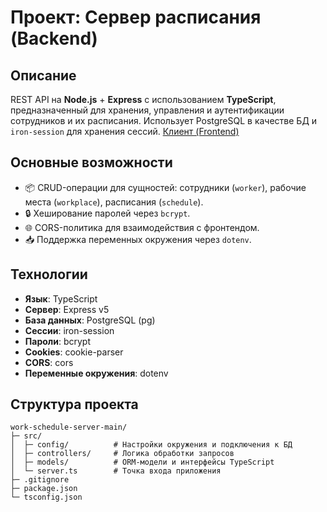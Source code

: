 # Проект: Сервер расписания (Backend)

## Описание

REST API на **Node.js** + **Express** с использованием **TypeScript**, предназначенный для хранения, управления и аутентификации сотрудников и их расписания. Использует PostgreSQL в качестве БД и `iron-session` для хранения сессий. [Клиент (Frontend)](https://github.com/SollWar/work-schedule-client/)

## Основные возможности

* 📦 CRUD-операции для сущностей: сотрудники (`worker`), рабочие места (`workplace`), расписания (`schedule`).
* 🔒 Хеширование паролей через `bcrypt`.
* 🌐 CORS-политика для взаимодействия с фронтендом.
* 📥 Поддержка переменных окружения через `dotenv`.

## Технологии

* **Язык**: TypeScript
* **Сервер**: Express v5
* **База данных**: PostgreSQL (pg)
* **Сессии**: iron-session
* **Пароли**: bcrypt
* **Cookies**: cookie-parser
* **CORS**: cors
* **Переменные окружения**: dotenv

## Структура проекта

```
work-schedule-server-main/
├─ src/
│  ├─ config/          # Настройки окружения и подключения к БД
│  ├─ controllers/     # Логика обработки запросов
│  ├─ models/          # ORM-модели и интерфейсы TypeScript
│  └─ server.ts        # Точка входа приложения
├─ .gitignore
├─ package.json
└─ tsconfig.json
```
